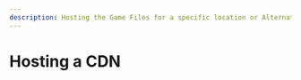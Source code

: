 ```yaml
---
description: Hosting the Game Files for a specific location or Alternative Source
---
```


# Hosting a CDN

